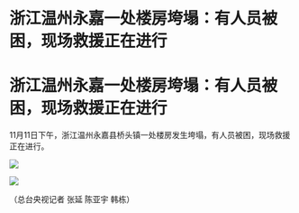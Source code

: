 # 浙江温州永嘉一处楼房垮塌：有人员被困，现场救援正在进行

# 浙江温州永嘉一处楼房垮塌：有人员被困，现场救援正在进行

11月11日下午，浙江温州永嘉县桥头镇一处楼房发生垮塌，有人员被困，现场救援正在进行。

![](https://inews.gtimg.com/news_bt/OTTA-C9ErviUsvsA1pqIMCZJstvnC0rRoBG55KMw910AcAA/1000)

![](https://inews.gtimg.com/news_bt/ObKWcu4Fm2WfLKVO6yn14t4x4cQd0-6UdYqJhi76qUAjAAA/1000)

（总台央视记者 张延 陈亚宇 韩栋）

